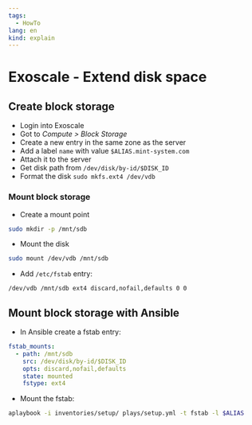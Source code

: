 ```yaml
---
tags:
  - HowTo
lang: en
kind: explain
---
```

# Exoscale - Extend disk space

## Create block storage

* Login into Exoscale
* Got to *Compute > Block Storage*
* Create a new entry in the same zone as the server
* Add a label `name` with value `$ALIAS.mint-system.com`
* Attach it to the server
* Get disk path from `/dev/disk/by-id/$DISK_ID`
* Format the disk `sudo mkfs.ext4 /dev/vdb`

### Mount block storage

* Create a mount point

```bash
sudo mkdir -p /mnt/sdb
```

* Mount the disk

```bash
sudo mount /dev/vdb /mnt/sdb
```

* Add `/etc/fstab` entry:

```
/dev/vdb /mnt/sdb ext4 discard,nofail,defaults 0 0
```

## Mount block storage with Ansible

* In Ansible create a fstab entry:

```yml
fstab_mounts:
  - path: /mnt/sdb
    src: /dev/disk/by-id/$DISK_ID
    opts: discard,nofail,defaults
    state: mounted
    fstype: ext4
```

* Mount the fstab:

```bash
aplaybook -i inventories/setup/ plays/setup.yml -t fstab -l $ALIAS
```
